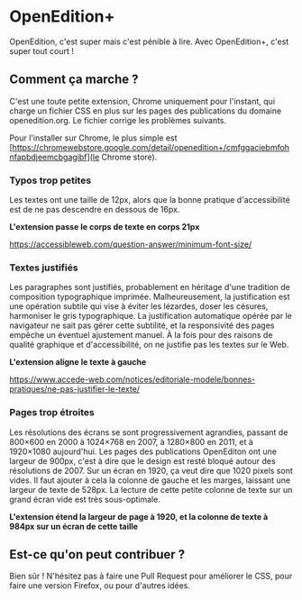 # OpenEdition+

OpenEdition, c'est super mais c'est pénible à lire. 
Avec OpenEdition+, c'est super tout court !

## Comment ça marche ? 

C'est une toute petite extension, Chrome uniquement pour l'instant, qui charge un fichier CSS en plus sur les pages des publications du domaine openedition.org. Le fichier corrige les problèmes suivants.

Pour l'installer sur Chrome, le plus simple est [https://chromewebstore.google.com/detail/openedition+/cmfggaciebmfohnfapbdjeemcbgagibf](le Chrome store).

### Typos trop petites

Les textes ont une taille de 12px, alors que la bonne pratique d'accessibilité est de ne pas descendre en dessous de 16px. 

**L'extension passe le corps de texte en corps 21px**

https://accessibleweb.com/question-answer/minimum-font-size/

### Textes justifiés

Les paragraphes sont justifiés, probablement en héritage d'une tradition de composition typographique imprimée. Malheureusement, la justification est une opération subtile qui vise à éviter les lézardes, doser les césures, harmoniser le gris typographique. La justification automatique opérée par le navigateur ne sait pas gérer cette subtilité, et la responsivité des pages empêche un éventuel ajustement manuel. À la fois pour des raisons de qualité graphique et d'accessibilité, on ne justifie pas les textes sur le Web. 

**L'extension aligne le texte à gauche**

https://www.accede-web.com/notices/editoriale-modele/bonnes-pratiques/ne-pas-justifier-le-texte/

### Pages trop étroites

Les résolutions des écrans se sont progressivement agrandies, passant de 800×600 en 2000 à 1024×768 en 2007, à 1280×800 en 2011, et à 1920×1080 aujourd'hui.
Les pages des publications OpenEditon ont une largeur de 900px, c'est à dire que le design est resté bloqué autour des résolutions de 2007. Sur un écran en 1920, ça veut dire que 1020 pixels sont vides. Il faut ajouter à cela la colonne de gauche et les marges, laissant une largeur de texte de 528px. 
La lecture de cette petite colonne de texte sur un grand écran vide est très sous-optimale.

**L'extension étend la largeur de page à 1920, et la colonne de texte à 984px sur un écran de cette taille**

## Est-ce qu'on peut contribuer ?

Bien sûr ! N'hésitez pas à faire une Pull Request pour améliorer le CSS, pour faire une version Firefox, ou pour d'autres idées.
